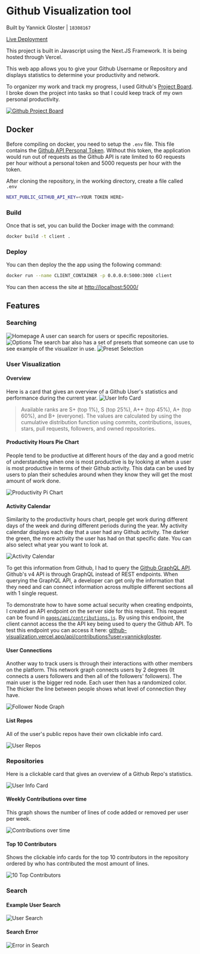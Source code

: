 # Github Visualization tool

Built by Yannick Gloster | `18308167`

[Live Deployment](https://github-visualization.vercel.app/)

This project is built in Javascript using the Next.JS Framework. It is being hosted through Vercel.

This web app allows you to give your Github Username or Repository and displays statistics to determine your productivity and network.

To organizer my work and track my progress, I used Github's [Project Board](https://github.com/yannickgloster/Github-Visualization/projects/1). I broke down the project into tasks so that I could keep track of my own personal productivity.

[![Github Project Board](https://raw.githubusercontent.com/yannickgloster/Github-Visualization/main/README/project-board.png)](https://github.com/yannickgloster/Github-Visualization/projects/1)

## Docker

Before compiling on docker, you need to setup the `.env` file. This file contains the [Github API Personal Token](https://github.com/settings/tokens/). Without this token, the application would run out of requests as the Github API is rate limited to 60 requests per hour without a personal token and 5000 requests per hour with the token.

After cloning the repository, in the working directory, create a file called `.env`

```bash
NEXT_PUBLIC_GITHUB_API_KEY=<YOUR TOKEN HERE>
```

### Build

Once that is set, you can build the Docker image with the command:

```bash
docker build -t client .
```

### Deploy

You can then deploy the the app using the following command:

```bash
docker run --name CLIENT_CONTAINER -p 0.0.0.0:5000:3000 client
```

You can then access the site at [http://localhost:5000/](http://localhost:5000/)

## Features

### Searching

![Homepage](/README/homepage.png)
A user can search for users or specific repositories.
![Options](/README/options.png)
The search bar also has a set of presets that someone can use to see example of the visualizer in use.
![Preset Selection](/README/preset-selection.png)

### User Visualization

#### Overview

Here is a card that gives an overview of a Github User's statistics and performance during the current year.
![User Info Card](/README/user-info-card.png)

> Available ranks are S+ (top 1%), S (top 25%), A++ (top 45%), A+ (top 60%), and B+ (everyone). The values are calculated by using the cumulative distribution function using commits, contributions, issues, stars, pull requests, followers, and owned repositories.

#### Productivity Hours Pie Chart

People tend to be productive at different hours of the day and a good metric of understanding when one is most productive is by looking at when a user is most productive in terms of their Github activity. This data can be used by users to plan their schedules around when they know they will get the most amount of work done.

![Productivity Pi Chart](/README/time-of-commits.gif)

#### Activity Calendar

Similarity to the productivity hours chart, people get work during different days of the week and during different periods during the year. My activity calendar displays each day that a user had any Github activity. The darker the green, the more activity the user has had on that specific date. You can also select what year you want to look at.

![Activity Calendar](/README/activity-calendar.gif)

To get this information from Github, I had to query the [Github GraphQL API](https://docs.github.com/en/free-pro-team@latest/graphql/overview/about-the-graphql-api). Github's v4 API is through GraphQL instead of REST endpoints. When querying the GraphQL API, a developer can get only the information that they need and can connect information across multiple different sections all with 1 single request.

To demonstrate how to have some actual security when creating endpoints, I created an API endpoint on the server side for this request. This request can be found in [`pages/api/contributions.js`](pages/api/contributions.js). By using this endpoint, the client cannot access the the API key being used to query the Github API. To test this endpoint you can access it here: [github-visualization.vercel.app/api/contributions?user=yannickgloster](https://github-visualization.vercel.app/api/contributions?user=yannickgloster).

#### User Connections

Another way to track users is through their interactions with other members on the platform. This network graph connects users by 2 degrees (It connects a users followers and then all of the followers' followers). The main user is the bigger red node. Each user then has a randomized color. The thicker the line between people shows what level of connection they have.

![Follower Node Graph](/README/follower-node.gif)

#### List Repos

All of the user's public repos have their own clickable info card.

![User Repos](/README/repos.png)

### Repositories

Here is a clickable card that gives an overview of a Github Repo's statistics.

![User Info Card](/README/repo-info-card.png)

#### Weekly Contributions over time

This graph shows the number of lines of code added or removed per user per week.

![Contributions over time](README/contributions-over-time.gif)

#### Top 10 Contributors

Shows the clickable info cards for the top 10 contributors in the repository ordered by who has contributed the most amount of lines.

![10 Top Contributors](README/top-10-contributors.png)

### Search

#### Example User Search

![User Search](README/user-search.gif)

#### Search Error

![Error in Search](README/search-error.gif)
